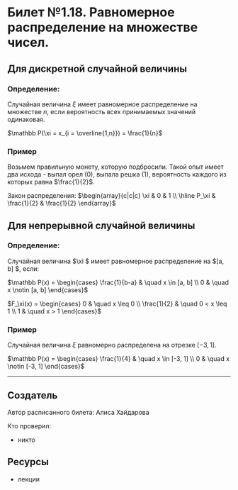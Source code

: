 # Билет №1.18. Равномерное распределение на множестве чисел.

## Для дискретной случайной величины

### Определение:

Случайная величина $\xi$ имеет равномерное распределение на множестве $n$, если вероятность всех принимаемых значений одинаковая.

$\mathbb P(\xi = x_{i = \overline{1,n}}) = \frac{1}{n}$

### Пример

Возьмем правильную монету, которую подбросили. Такой опыт имеет два исхода - выпал орел (0), выпала решка (1), вероятность каждого из которых равна $\frac{1}{2}$.

Закон распределения: $\begin{array}{c|c|c} \xi & 0 & 1 \\ \hline  P_\xi & \frac{1}{2} & \frac{1}{2} \end{array}$

## Для непрерывной случайной величины

### Определение:

Случайная величина  $\xi $ имеет равномерное распределение на  $[a, b] $, если:

$\mathbb P(x) = \begin{cases} \frac{1}{b-a} & \quad x \in [a, b] \\ 0  & \quad  x \notin [a, b] \end{cases}$

$F_\xi(x) = \begin{cases} 0 & \quad x \leq 0 \\ \frac{1}{2}  & \quad 0 < x \leq 1 \\ 1 & \quad x > 1 \end{cases}$

### Пример

Случайная величина $\xi$ равномерно распределена на отрезке $[-3, 1]$.

$\mathbb P(x) = \begin{cases} \frac{1}{4} & \quad x \in [-3, 1] \\ 0  & \quad  x \notin [-3, 1] \end{cases}$

---
## Создатель

Автор расписанного билета: Алиса Хайдарова

Кто проверил:
- никто

## Ресурсы
- лекции
